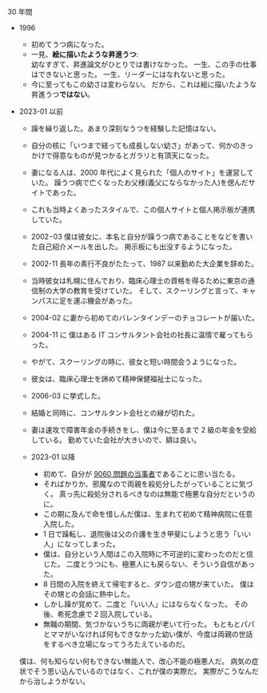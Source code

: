 30 年間

- 1996
  - 初めてうつ病になった。
  - 一見、**絵に描いたような昇進うつ**:  
  幼なすぎて、昇進論文がひとりでは書けなかった。
  一生、この手の仕事はできないと思った。
  一生、リーダーにはなれないと思った。
  - 今に至ってもこの幼さは変わらない。
  だから、これは絵に描いたような昇進うつ**ではない**。

- 2023-01 以前
  - 躁を繰り返した。あまり深刻なうつを経験した記憶はない。
  - 自分の核に「いつまで経っても成長しない幼さ」があって、何かのきっかけで得意なものが見つかるとガラリと有頂天になった。
  - 妻になる人は、2000 年代によく見られた「個人のサイト」を運営していた。
    躁うつ病で亡くなったお父様(義父にならなかった人)を偲んだサイトであった。
  - これも当時よくあったスタイルで、この個人サイトと個人掲示板が連携していた。
  - 2002−03 僕は彼女に、本名と自分が躁うつ病であることをなどを書いた自己紹介メールを出した。
    掲示板にも出没するようになった。
  - 2002-11 長年の素行不良がたたって、1987 以来勤めた大企業を辞めた。
  - 当時彼女は札幌に住んでおり、臨床心理士の資格を得るために東京の通信制の大学の教育を受けていた。
    そして、スクーリングと言って、キャンパスに足を運ぶ機会があった。
  - 2004-02 に妻から初めてのバレンタインデーのチョコレートが届いた。
  - 2004-11 に 僕はある IT コンサルタント会社の社長に温情で雇ってもらった。
  - やがて、スクーリングの時に、彼女と短い時間会うようになった。
  - 彼女は、臨床心理士を諦めて精神保健福祉士になった。
  - 2006-03 に挙式した。
  - 結婚と同時に、コンサルタント会社との縁が切れた。
  - 妻は速攻で障害年金の手続きをし、僕は今に至るまで 2 級の年金を受給している。
  勤めていた会社が大きいので、額は良い。

  - 2023-01 以降
    - 初めて、自分が [9060 問題の当事者](https://www.google.com/search?q=%22%E3%81%93%E3%82%8C%E3%81%BE%E3%81%A7%E6%95%A3%E3%80%85%E9%9D%A2%E5%80%92%E8%BF%B7%E6%83%91%E3%82%92%E3%81%8B%E3%81%91%E3%81%9F%E8%A6%AA%E3%81%AB%E5%AF%BE%E3%81%99%E3%82%8B%E6%83%85%E3%81%AF%E3%81%AA%E3%81%84%E3%81%AE%E3%81%8B%22)であることに思い当たる。
    - そればかりか、邪魔なので両親を殺処分したがっていることに気づく。
    真っ先に殺処分されるべきなのは無能で極悪な自分だというのに。
    - この期に及んで命を惜しんだ僕は、生まれて初めて精神病院に任意入院した。
    - 1 日で躁転し、退院後は父の介護を生き甲斐にしようと思う「いい人」になってしまった。
    - 僕は、自分という人間はこの入院時に不可逆的に変わったのだと信じた。
    二度とうつにも、極悪人にも戻らない、そういう自信があった。
    - 8 日間の入院を終えて帰宅すると、ダウン症の甥が来ていた。
    僕はその甥との会話に熱中した。
    - しかし躁が覚めて、二度と「いい人」にはならなくなった。
    その後、希死念慮で 2 回入院している。
    - 無職の期間、気づかないうちに両親が老いて行った。
    もともとパパとママがいなければ何もできなかった幼い僕が、今度は両親の世話をするべき立場になってうろたえているのだ。
  
  僕は、何も知らない何もできない無能人で、改心不能の極悪人だ。
  病気の症状でそう思い込んでいるのではなく、これが僕の実際だ。
  実際がこうなんだから治しようがない。
